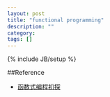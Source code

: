 ```yaml
---
layout: post
title: "functional programming"
description: ""
category: 
tags: []
---
```

{% include JB/setup %}

##Reference
* [函数式编程初探](http://www.ruanyifeng.com/blog/2012/04/functional_programming.html)